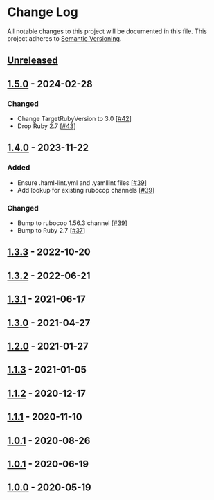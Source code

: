 # Change Log
All notable changes to this project will be documented in this file.
This project adheres to [Semantic Versioning](http://semver.org/).

## [Unreleased]

## [1.5.0] - 2024-02-28
### Changed
- Change TargetRubyVersion to 3.0 [[#42](https://github.com/ManageIQ/manageiq-style/pull/42)]
- Drop Ruby 2.7 [[#43](https://github.com/ManageIQ/manageiq-style/pull/43)]
## [1.4.0] - 2023-11-22
### Added
- Ensure .haml-lint.yml and .yamllint files [[#39](https://github.com/ManageIQ/manageiq-style/pull/39)]
- Add lookup for existing rubocop channels [[#39](https://github.com/ManageIQ/manageiq-style/pull/39)]

### Changed
- Bump to rubocop 1.56.3 channel [[#39](https://github.com/ManageIQ/manageiq-style/pull/39)]
- Bump to Ruby 2.7 [[#37](https://github.com/ManageIQ/manageiq-style/pull/37)]

## [1.3.3] - 2022-10-20
## [1.3.2] - 2022-06-21
## [1.3.1] - 2021-06-17
## [1.3.0] - 2021-04-27
## [1.2.0] - 2021-01-27
## [1.1.3] - 2021-01-05
## [1.1.2] - 2020-12-17
## [1.1.1] - 2020-11-10
## [1.0.1] - 2020-08-26
## [1.0.1] - 2020-06-19
## [1.0.0] - 2020-05-19

[Unreleased]: https://github.com/ManageIQ/manageiq-style/compare/v1.5.0...HEAD
[1.5.0]: https://github.com/ManageIQ/manageiq-style/compare/v1.4.0...v1.5.0
[1.4.0]: https://github.com/ManageIQ/manageiq-style/compare/v1.3.3...v1.4.0
[1.3.3]: https://github.com/ManageIQ/manageiq-style/compare/v1.3.2...v1.3.3
[1.3.2]: https://github.com/ManageIQ/manageiq-style/compare/v1.3.1...v1.3.2
[1.3.1]: https://github.com/ManageIQ/manageiq-style/compare/v1.3.0...v1.3.1
[1.3.0]: https://github.com/ManageIQ/manageiq-style/compare/v1.2.0...v1.3.0
[1.2.0]: https://github.com/ManageIQ/manageiq-style/compare/v1.1.3...v1.2.0
[1.1.3]: https://github.com/ManageIQ/manageiq-style/compare/v1.1.2...v1.1.3
[1.1.2]: https://github.com/ManageIQ/manageiq-style/compare/v1.1.1...v1.1.2
[1.1.1]: https://github.com/ManageIQ/manageiq-style/compare/v1.0.1...v1.1.1
[1.0.1]: https://github.com/ManageIQ/manageiq-style/compare/v1.0.1...v1.0.1
[1.0.1]: https://github.com/ManageIQ/manageiq-style/compare/v1.0.0...v1.0.1
[1.0.0]: https://github.com/ManageIQ/manageiq-style/tree/v1.0.0
